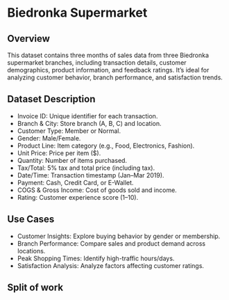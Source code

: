 # Biedronka Supermarket

## Overview
This dataset contains three months of sales data from three Biedronka supermarket branches, including transaction details, customer demographics, product information, and feedback ratings. It’s ideal for analyzing customer behavior, branch performance, and satisfaction trends.

## Dataset Description
<ul> 
<li> Invoice ID: Unique identifier for each transaction. </li>
<li> Branch & City: Store branch (A, B, C) and location. </li>
<li> Customer Type: Member or Normal. </li>
<li> Gender: Male/Female. </li>
<li> Product Line: Item category (e.g., Food, Electronics, Fashion). </li>
<li> Unit Price: Price per item ($). </li>
<li> Quantity: Number of items purchased. </li>
<li> Tax/Total: 5% tax and total price (including tax). </li>
<li> Date/Time: Transaction timestamp (Jan–Mar 2019). </li>
<li> Payment: Cash, Credit Card, or E-Wallet. </li>
<li> COGS & Gross Income: Cost of goods sold and income. </li>
<li> Rating: Customer experience score (1–10). </li>
</ul>

## Use Cases
<ul> 
<li> Customer Insights: Explore buying behavior by gender or membership. </li>
<li> Branch Performance: Compare sales and product demand across locations. </li>
<li> Peak Shopping Times: Identify high-traffic hours/days. </li>
<li> Satisfaction Analysis: Analyze factors affecting customer ratings. </li>
</ul>

## Split of work 
